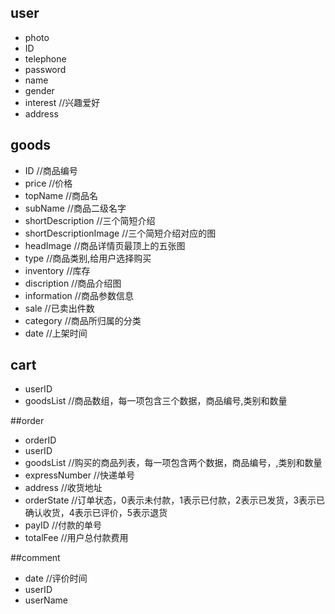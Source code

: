 ## user

*  photo
*  ID
*  telephone
*  password
*  name
*  gender
*  interest  //兴趣爱好
*  address

## goods

*  ID        //商品编号
*  price       //价格  
*  topName    //商品名
*  subName    //商品二级名字
*  shortDescription //三个简短介绍
*  shortDescriptionImage //三个简短介绍对应的图
*  headImage   //商品详情页最顶上的五张图
*  type      //商品类别,给用户选择购买
*  inventory  //库存
*  discription //商品介绍图
*  information  //商品参数信息
*  sale         //已卖出件数
*  category      //商品所归属的分类
*  date       //上架时间

## cart

*  userID
*  goodsList   //商品数组，每一项包含三个数据，商品编号,类别和数量

##order
* orderID
* userID
* goodsList //购买的商品列表，每一项包含两个数据，商品编号，,类别和数量
* expressNumber   //快递单号
* address  //收货地址
* orderState //订单状态，0表示未付款，1表示已付款，2表示已发货，3表示已确认收货，4表示已评价，5表示退货
* payID    //付款的单号
* totalFee  //用户总付款费用

##comment
* date  //评价时间
* userID 
* userName







